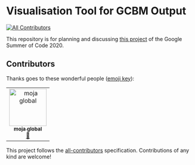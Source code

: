 # Visualisation Tool for GCBM Output 
[![All Contributors](https://img.shields.io/badge/all_contributors-1-orange.svg?style=flat-square)](#contributors)

This repository is for planning and discussing [this project](https://summerofcode.withgoogle.com/projects/#4595399286849536) of the Google Summer of Code 2020.  

## Contributors

Thanks goes to these wonderful people ([emoji key](https://allcontributors.org/docs/en/emoji-key)):

<!-- ALL-CONTRIBUTORS-LIST:START - Do not remove or modify this section -->
<!-- prettier-ignore -->
<table><tr><td align="center"><a href="http://moja.global"><img src="https://avatars1.githubusercontent.com/u/19564969?v=4" width="100px;" alt="moja global"/><br /><sub><b>moja global</b></sub></a><br /><a href="#projectManagement-moja-global" title="Project Management">📆</a></td></tr></table>

<!-- ALL-CONTRIBUTORS-LIST:END -->

This project follows the [all-contributors](https://github.com/all-contributors/all-contributors) specification. Contributions of any kind are welcome!
